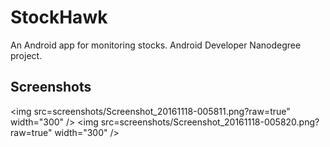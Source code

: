 # StockHawk

An Android app for monitoring stocks. Android Developer Nanodegree project.

## Screenshots

<img src=screenshots/Screenshot_20161118-005811.png?raw=true" width="300" />
<img src=screenshots/Screenshot_20161118-005820.png?raw=true" width="300" />
